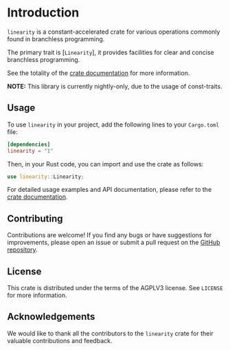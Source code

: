 # Introduction
`linearity` is a constant-accelerated crate for various operations commonly found in branchless programming.

The primary trait is [`Linearity`], it provides facilities for clear and concise branchless programming.
 
See the totality of the [crate documentation](https://docs.rs/linearity) for more information.

**NOTE:** This library is currently nightly-only, due to the usage of const-traits.

## Usage
To use `linearity` in your project, add the following lines to your `Cargo.toml` file:

```toml
[dependencies]
linearity = "1"
```

Then, in your Rust code, you can import and use the crate as follows:

```rust
use linearity::Linearity;
```

For detailed usage examples and API documentation, please refer to the [crate documentation](https://docs.rs/linearity).

## Contributing
Contributions are welcome! If you find any bugs or have suggestions for improvements, please open an issue or submit a pull request on the [GitHub repository](https://github.com/advantageous-overtake/linearity).

## License
This crate is distributed under the terms of the AGPLV3 license. See `LICENSE` for more information.

## Acknowledgements
We would like to thank all the contributors to the `linearity` crate for their valuable contributions and feedback.
